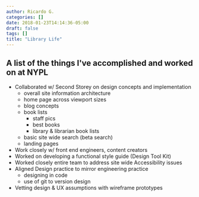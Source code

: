```yaml
---
author: Ricardo G.
categories: []
date: 2018-01-23T14:14:36-05:00
draft: false
tags: []
title: "Library Life"
---
```

## A list of the things I've accomplished and worked on at NYPL

* Collaborated w/ Second Storey on design concepts and implementation
  * overall site information architecture
  * home page across viewport sizes
  * blog concepts
  * book lists
    * staff pics
    * best books
    * library & librarian book lists
  * basic site wide search (beta search)
  * landing pages
* Work closely w/ front end engineers, content creators
* Worked on developing a functional style guide (Design Tool Kit)
* Worked closely entire team to address site wide Accessibility issues
* Aligned Design practice to mirror engineering practice
  * designing in code
  * use of git to version design
* Vetting design & UX assumptions with wireframe prototypes
